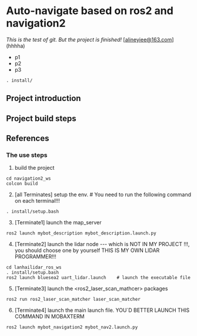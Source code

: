 # Auto-navigate based on ros2 and navigation2 
*This is the test of git.
But the project is finished!*
[alineyiee@163.com]
(hhhha)
- p1
- p2
- p3
```
. install/
```
## Project introduction

## Project build steps

## References

### The use steps
1. build the project
```
cd navigation2_ws
colcon build
```
2. [all Terminates] setup the env.   # You need to run the following command on each terminal!!!
```
. install/setup.bash
```
3. [Terminate1] launch the map_server
```
ros2 launch mybot_description mybot_description.launch.py
```
4. [Terminate2] launch the lidar node --- which is NOT IN MY PROJECT !!!, you should choose one by yourself
THIS IS MY OWN LIDAR PROGRAMMER!!!
```
cd lanhailidar_ros_ws
. install/setup.bash
ros2 launch bluesea2 uart_lidar.launch    # launch the executable file
``` 
5. [Terminate3] launch the <ros2_laser_scan_mathcer> packages
```
ros2 run ros2_laser_scan_matcher laser_scan_matcher
```
6. [Terminate4] launch the main launch file. YOU`D BETTER LAUNCH THIS COMMAND IN MOBAXTERM
```
ros2 launch mybot_navigation2 mybot_nav2.launch.py
```



